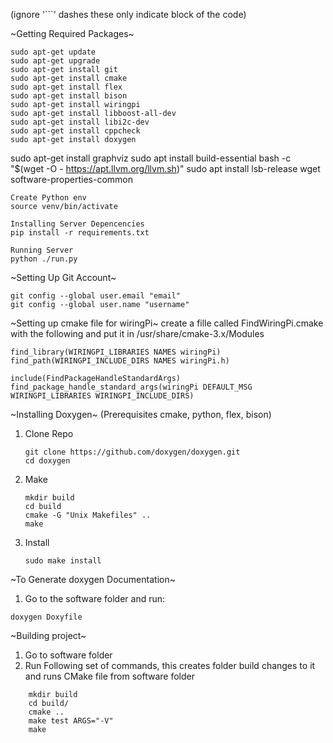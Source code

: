 (ignore '```' dashes these only indicate block of the code)


~Getting Required Packages~

	
	sudo apt-get update
	sudo apt-get upgrade
	sudo apt-get install git
	sudo apt-get install cmake
	sudo apt-get install flex
	sudo apt-get install bison
	sudo apt-get install wiringpi
	sudo apt-get install libboost-all-dev
	sudo apt-get install libi2c-dev
	sudo apt-get install cppcheck
	sudo apt-get install doxygen
  sudo apt-get install graphviz
	sudo apt install build-essential
	bash -c "$(wget -O - https://apt.llvm.org/llvm.sh)"
	sudo apt install lsb-release wget software-properties-common 
	
	Create Python env
	source venv/bin/activate

	Installing Server Depencencies
	pip install -r requirements.txt

	Running Server
	python ./run.py

~Setting Up Git Account~
	
	git config --global user.email "email"
	git config --global user.name "username"
	 

~Setting up cmake file for wiringPi~
create a fille called FindWiringPi.cmake with the following and put it in /usr/share/cmake-3.x/Modules

	
	find_library(WIRINGPI_LIBRARIES NAMES wiringPi)
	find_path(WIRINGPI_INCLUDE_DIRS NAMES wiringPi.h)

	include(FindPackageHandleStandardArgs)
	find_package_handle_standard_args(wiringPi DEFAULT_MSG WIRINGPI_LIBRARIES WIRINGPI_INCLUDE_DIRS)
	

~Installing Doxygen~ (Prerequisites cmake, python, flex, bison)
1. Clone Repo
	```
	git clone https://github.com/doxygen/doxygen.git
	cd doxygen
	```
2. Make
	```
	mkdir build
	cd build
	cmake -G "Unix Makefiles" ..
	make
	```
3. Install
	```
	sudo make install
	```

~To Generate doxygen Documentation~
1. Go to the software folder and run:
``` 
doxygen Doxyfile 
``` 


~Building project~
1. Go to software folder
2. Run Following set of commands, this creates folder build changes to it and runs CMake file from software folder
```
	mkdir build
	cd build/
	cmake ..
	make test ARGS="-V"  
	make
```
